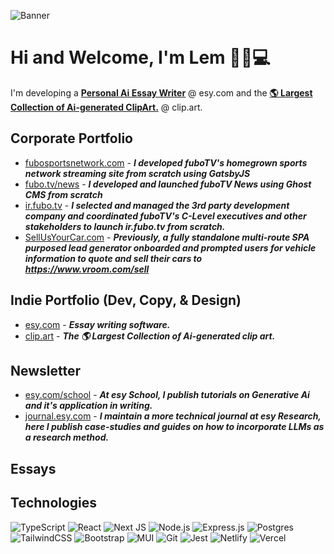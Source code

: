 ![Banner](https://media.licdn.com/dms/image/D5616AQER6Wd86zbYXA/profile-displaybackgroundimage-shrink_350_1400/0/1690507530623?e=1724284800&v=beta&t=jjwpMWL7ysWplmIT9AvT8jiJpUtsF4rIYQYBzl1gJgU)


# Hi and Welcome, I'm Lem 🥷🏽💻

<!-- A born and raised NYC dev from Queens, I recently moved to Miami, FL with my wife and 1-year-old daughter to escape the cold winters but am now missing out on all of the great NYC food options :(, it's okay, the doordash bill is now manageable and my wife is an excellent chef!! :p -->


I'm developing a [**Personal Ai Essay Writer**][EsyHome] @ esy.com and the [**🌎 Largest Collection of Ai-generated ClipArt.**][ClipArtHome] @ clip.art.

## Corporate Portfolio
- [fubosportsnetwork.com][FSNHome] - ***I developed fuboTV's homegrown sports network streaming site from scratch using GatsbyJS***
- [fubo.tv/news][FuboNews] - ***I developed and launched fuboTV News using Ghost CMS from scratch***
- [ir.fubo.tv][FuboIR] - ***I selected and managed the 3rd party development company and coordinated fuboTV's C-Level executives and other stakeholders to launch ir.fubo.tv from scratch.***
- [SellUsYourCar.com][SUYC] - ***Previously, a fully standalone multi-route SPA purposed lead generator onboarded and prompted users for vehicle information to quote and sell their cars to https://www.vroom.com/sell***
## Indie Portfolio (Dev, Copy, & Design)



- [esy.com][EsyHome] - ***Essay writing software.***
- [clip.art][ClipArtHome] - ***The 🌎 Largest Collection of Ai-generated clip art.***


<!--
  - [wordtoken.com][WordTokenHome]  - ***LLM Interface, Conversational Analysis, and Prompt Engineering Resources***
  - [workclient.com][WorkClientHome] - ***Self micro-management software and dynamic resume***
  - [bankofdefi.com][BankHome] - ***Financial Management Software***
 - [orgolytics.com][OrgolyticsHome] @Orgolytics - ***Use LLMs to Evaluate Your Health Data***
 - [virtualmascot.com][VirtualMascotHome] @VirtualMascot - ***3D Avatars + LLMs for your brand***
 - [pkr.bet][PKR]  - ***Poker App***  
 - [bankofdefi.com][BankofDeFiHome] @BankofDeFi - ***DeFi banking*** 
 - [wordtoken.com][WordTokenHome] @WordToken - ***LLM Interface, Conversational Analysis, and Prompt Engineering Resources*** 
   - [bankofdefi.com][BankHome] - ***TradFi+DeFi Management.*** -->

## Newsletter
<!-- - [esy.com/@journal][EsyJournal] - ***Journal on all things Writing*** -->
- [esy.com/school][esySchool] - ***At esy School, I publish tutorials on Generative Ai and it's application in writing.***
- [journal.esy.com][esyJournal] - ***I maintain a more technical journal at esy Research, here I publish case-studies and guides on how to incorporate LLMs as a research method.***
## Essays

## Technologies

![TypeScript](https://img.shields.io/badge/typescript-272b33?logo=typescript&logoColor=ead41c&style=for-the-badge)
![React](https://img.shields.io/badge/react-272b33?logo=react&logoColor=61dbfb&style=for-the-badge)
![Next JS](https://img.shields.io/badge/Next-272b33?style=for-the-badge&logo=next.js&logoColor=white) 
![Node.js](https://img.shields.io/badge/node.js-272b33?logo=node.js&logoColor=6bbf47&style=for-the-badge)
![Express.js](https://img.shields.io/badge/express-272b33?logo=express&logoColor=white&style=for-the-badge)
![Postgres](https://img.shields.io/badge/PostgreSQL-272b33?style=for-the-badge&logo=postgresql&logoColor=31648c)
![TailwindCSS](https://img.shields.io/badge/tailwindcss-272b33?style=for-the-badge&logo=tailwind-css&logoColor=07b0ce) 
![Bootstrap](https://img.shields.io/badge/bootstrap-272b33?style=for-the-badge&logo=bootstrap&logoColor=7710ee) 
![MUI](https://img.shields.io/badge/MUI-272b33?style=for-the-badge&logo=mui&logoColor=0079f2) 
![Git](https://img.shields.io/badge/git-272b33?style=for-the-badge&logo=git&logoColor=f05033) 
![Jest](https://img.shields.io/badge/-jest-272b33?style=for-the-badge&logo=jest&logoColor=99425b) 
![Netlify](https://img.shields.io/badge/netlify-272b33?style=for-the-badge&logo=netlify&logoColor=#00C7B7) 
![Vercel](https://img.shields.io/badge/vercel-272b33?style=for-the-badge&logo=vercel&logoColor=white) 

<!-- SOCIALS -->


[EsyHome]: http://www.esy.com/
[esyJournal]: https://journal.esy.com
[esySchool]: https://www.esy.com/school
[EsyEdu]: https://www.esy.com/@ai
[WordTokenHome]: https://www.wordtoken.com
[WorkClientHome]: https://www.workclient.com
[OrgolyticsHome]: https://www.orgolytics.com
[BankofDeFiHome]: https://www.bankofdefi.com
[VirtualMascotHome]: https://www.VirtualMascot.com
[TwitterProfile]: https://twitter.com/EsyJournal
[ProTV]: https://www.pro.tv
[ProTVNews]: https://www.pro.tv/newsletter
[PKR]: https://www.pkr.bet
[ClipArtHome]: https://www.clip.art/
[LazyDevHome]: https://www.lazy.dev/
[AbueloHome]: https://www.abuelo.ai

[FSNHome]: https://www.fubosportsnetwork.com
[FuboNews]: https://www.fubo.tv/news
[FuboIR]: https://ir.fubo.tv
[SUYC]: https://www.sellusyourcar.com
[BankHome]: https://www.bankofdefi.com 
